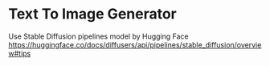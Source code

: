 # Text To Image Generator
Use Stable Diffusion pipelines model by Hugging Face
https://huggingface.co/docs/diffusers/api/pipelines/stable_diffusion/overview#tips
